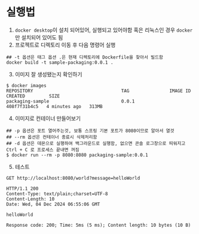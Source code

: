 # 실행법
1. `docker desktop`이 설치 되어있어, 실행되고 있어야함 혹은 리눅스인 경우 `docker`만 설치되어 있어도 됨
2. 프로젝트로 디렉토리 이동 후 다음 명령어 실행
```
## -t 옵션은 태그 옵션 .은 현재 디렉토리에 Dockerfile을 찾아서 빌드함
docker build -t sample-packaging:0.0.1 .
```

3. 이미지 잘 생성됐는지 확인하기
```
$ docker images
REPOSITORY                                 TAG               IMAGE ID       CREATED         SIZE
packaging-sample                           0.0.1             408f7f31b4c5   4 minutes ago   313MB
```

4. 이미지로 컨테이너 만들어보기
```
## -p 옵션은 포트 열어주는것, 보통 스프링 기본 포트가 8080이므로 알아서 열것
## --rm 옵션은 컨테이너 종료시 삭제처리함
## -d 옵션은 데몬으로 실행하여 백그라운드로 실행함, 없으면 콘솔 로그창으로 띄워지고 Ctrl + C 로 프로세스 끝내면 꺼짐
$ docker run --rm -p 8080:8080 packaging-sample:0.0.1
```

5. 테스트
```http
GET http://localhost:8080/world?message=helloWorld

HTTP/1.1 200 
Content-Type: text/plain;charset=UTF-8
Content-Length: 10
Date: Wed, 04 Dec 2024 06:55:06 GMT

helloWorld

Response code: 200; Time: 5ms (5 ms); Content length: 10 bytes (10 B)
```
